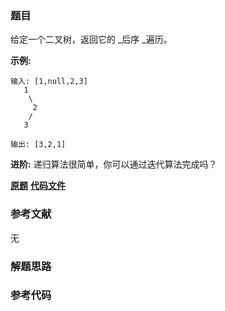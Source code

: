 ### 题目
给定一个二叉树，返回它的 _后序  _遍历。

**示例:**

    
    
    输入: [1,null,2,3]  
       1
        \
         2
        /
       3 
    
    输出: [3,2,1]

**进阶:**  递归算法很简单，你可以通过迭代算法完成吗？

 **[原题](https://leetcode-cn.com/problems/binary-tree-postorder-traversal/)**    **[代码文件]()**


### 参考文献
无

### 解题思路




### 参考代码

```go


```




